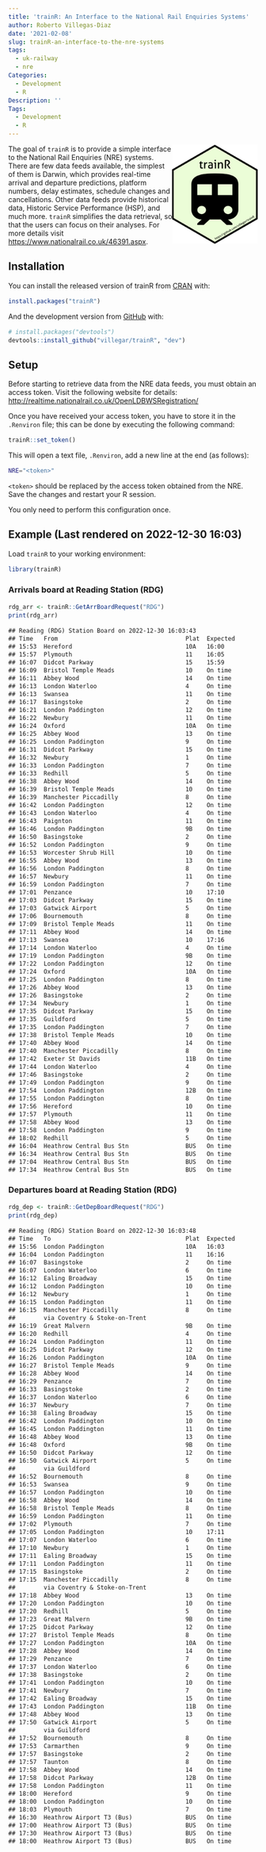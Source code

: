 ```yaml
---
title: 'trainR: An Interface to the National Rail Enquiries Systems'
author: Roberto Villegas-Diaz
date: '2021-02-08'
slug: trainR-an-interface-to-the-nre-systems
tags:
  - uk-railway
  - nre
Categories:
  - Development
  - R
Description: ''
Tags:
  - Development
  - R
---
```


<img src="https://raw.githubusercontent.com/villegar/trainR/main/inst/images/logo.png" alt="logo" align="right" height=200px/>

The goal of `trainR` is to provide a simple interface to the 
National Rail Enquiries (NRE) systems. There are few data feeds 
available, the simplest of them is Darwin, which provides real-time 
arrival and departure predictions, platform numbers, delay estimates, 
schedule changes and cancellations. Other data feeds provide historical 
data, Historic Service Performance (HSP), and much more. `trainR` 
simplifies the data retrieval, so that the users can focus on their 
analyses. For more details visit 
https://www.nationalrail.co.uk/46391.aspx.

## Installation

You can install the released version of trainR from [CRAN](https://CRAN.R-project.org) with:

``` r
install.packages("trainR")
```

And the development version from [GitHub](https://github.com/) with:

``` r
# install.packages("devtools")
devtools::install_github("villegar/trainR", "dev")
```

## Setup
Before starting to retrieve data from the NRE data feeds, you must obtain an access token. 
Visit the following website for details: http://realtime.nationalrail.co.uk/OpenLDBWSRegistration/

Once you have received your access token, you have to store it in the `.Renviron` file; this can be 
done by executing the following command:


```r
trainR::set_token()
```

This will open a text file, `.Renviron`, add a new line at the end (as follows):

```bash
NRE="<token>"
```

`<token>` should be replaced by the access token obtained from the NRE. Save the changes and restart 
your R session.

You only need to perform this configuration once.

## Example (Last rendered on 2022-12-30 16:03)

Load `trainR` to your working environment:

```r
library(trainR)
```

### Arrivals board at Reading Station (RDG)


```r
rdg_arr <- trainR::GetArrBoardRequest("RDG")
print(rdg_arr)
```

```
## Reading (RDG) Station Board on 2022-12-30 16:03:43
## Time   From                                    Plat  Expected
## 15:53  Hereford                                10A   16:00
## 15:57  Plymouth                                11    16:05
## 16:07  Didcot Parkway                          15    15:59
## 16:09  Bristol Temple Meads                    10    On time
## 16:11  Abbey Wood                              14    On time
## 16:13  London Waterloo                         4     On time
## 16:13  Swansea                                 11    On time
## 16:17  Basingstoke                             2     On time
## 16:21  London Paddington                       12    On time
## 16:22  Newbury                                 11    On time
## 16:24  Oxford                                  10A   On time
## 16:25  Abbey Wood                              13    On time
## 16:25  London Paddington                       9     On time
## 16:31  Didcot Parkway                          15    On time
## 16:32  Newbury                                 1     On time
## 16:33  London Paddington                       7     On time
## 16:33  Redhill                                 5     On time
## 16:38  Abbey Wood                              14    On time
## 16:39  Bristol Temple Meads                    10    On time
## 16:39  Manchester Piccadilly                   8     On time
## 16:42  London Paddington                       12    On time
## 16:43  London Waterloo                         4     On time
## 16:43  Paignton                                11    On time
## 16:46  London Paddington                       9B    On time
## 16:50  Basingstoke                             2     On time
## 16:52  London Paddington                       9     On time
## 16:53  Worcester Shrub Hill                    10    On time
## 16:55  Abbey Wood                              13    On time
## 16:56  London Paddington                       8     On time
## 16:57  Newbury                                 11    On time
## 16:59  London Paddington                       7     On time
## 17:01  Penzance                                10    17:10
## 17:03  Didcot Parkway                          15    On time
## 17:03  Gatwick Airport                         5     On time
## 17:06  Bournemouth                             8     On time
## 17:09  Bristol Temple Meads                    11    On time
## 17:11  Abbey Wood                              14    On time
## 17:13  Swansea                                 10    17:16
## 17:14  London Waterloo                         4     On time
## 17:19  London Paddington                       9B    On time
## 17:22  London Paddington                       12    On time
## 17:24  Oxford                                  10A   On time
## 17:25  London Paddington                       8     On time
## 17:26  Abbey Wood                              13    On time
## 17:26  Basingstoke                             2     On time
## 17:34  Newbury                                 1     On time
## 17:35  Didcot Parkway                          15    On time
## 17:35  Guildford                               5     On time
## 17:35  London Paddington                       7     On time
## 17:38  Bristol Temple Meads                    10    On time
## 17:40  Abbey Wood                              14    On time
## 17:40  Manchester Piccadilly                   8     On time
## 17:42  Exeter St Davids                        11B   On time
## 17:44  London Waterloo                         4     On time
## 17:46  Basingstoke                             2     On time
## 17:49  London Paddington                       9     On time
## 17:54  London Paddington                       12B   On time
## 17:55  London Paddington                       8     On time
## 17:56  Hereford                                10    On time
## 17:57  Plymouth                                11    On time
## 17:58  Abbey Wood                              13    On time
## 17:58  London Paddington                       9     On time
## 18:02  Redhill                                 5     On time
## 16:04  Heathrow Central Bus Stn                BUS   On time
## 16:34  Heathrow Central Bus Stn                BUS   On time
## 17:04  Heathrow Central Bus Stn                BUS   On time
## 17:34  Heathrow Central Bus Stn                BUS   On time
```

### Departures board at Reading Station (RDG)


```r
rdg_dep <- trainR::GetDepBoardRequest("RDG")
print(rdg_dep)
```

```
## Reading (RDG) Station Board on 2022-12-30 16:03:48
## Time   To                                      Plat  Expected
## 15:56  London Paddington                       10A   16:03
## 16:04  London Paddington                       11    16:16
## 16:07  Basingstoke                             2     On time
## 16:07  London Waterloo                         6     On time
## 16:12  Ealing Broadway                         15    On time
## 16:12  London Paddington                       10    On time
## 16:12  Newbury                                 1     On time
## 16:15  London Paddington                       11    On time
## 16:15  Manchester Piccadilly                   8     On time
##        via Coventry & Stoke-on-Trent           
## 16:19  Great Malvern                           9B    On time
## 16:20  Redhill                                 4     On time
## 16:24  London Paddington                       11    On time
## 16:25  Didcot Parkway                          12    On time
## 16:26  London Paddington                       10A   On time
## 16:27  Bristol Temple Meads                    9     On time
## 16:28  Abbey Wood                              14    On time
## 16:29  Penzance                                7     On time
## 16:33  Basingstoke                             2     On time
## 16:37  London Waterloo                         6     On time
## 16:37  Newbury                                 7     On time
## 16:38  Ealing Broadway                         15    On time
## 16:42  London Paddington                       10    On time
## 16:45  London Paddington                       11    On time
## 16:48  Abbey Wood                              13    On time
## 16:48  Oxford                                  9B    On time
## 16:50  Didcot Parkway                          12    On time
## 16:50  Gatwick Airport                         5     On time
##        via Guildford                           
## 16:52  Bournemouth                             8     On time
## 16:53  Swansea                                 9     On time
## 16:57  London Paddington                       10    On time
## 16:58  Abbey Wood                              14    On time
## 16:58  Bristol Temple Meads                    8     On time
## 16:59  London Paddington                       11    On time
## 17:02  Plymouth                                7     On time
## 17:05  London Paddington                       10    17:11
## 17:07  London Waterloo                         6     On time
## 17:10  Newbury                                 1     On time
## 17:11  Ealing Broadway                         15    On time
## 17:11  London Paddington                       11    On time
## 17:15  Basingstoke                             2     On time
## 17:15  Manchester Piccadilly                   8     On time
##        via Coventry & Stoke-on-Trent           
## 17:18  Abbey Wood                              13    On time
## 17:20  London Paddington                       10    On time
## 17:20  Redhill                                 5     On time
## 17:23  Great Malvern                           9B    On time
## 17:25  Didcot Parkway                          12    On time
## 17:27  Bristol Temple Meads                    8     On time
## 17:27  London Paddington                       10A   On time
## 17:28  Abbey Wood                              14    On time
## 17:29  Penzance                                7     On time
## 17:37  London Waterloo                         6     On time
## 17:38  Basingstoke                             2     On time
## 17:41  London Paddington                       10    On time
## 17:41  Newbury                                 7     On time
## 17:42  Ealing Broadway                         15    On time
## 17:43  London Paddington                       11B   On time
## 17:48  Abbey Wood                              13    On time
## 17:50  Gatwick Airport                         5     On time
##        via Guildford                           
## 17:52  Bournemouth                             8     On time
## 17:53  Carmarthen                              9     On time
## 17:57  Basingstoke                             2     On time
## 17:57  Taunton                                 8     On time
## 17:58  Abbey Wood                              14    On time
## 17:58  Didcot Parkway                          12B   On time
## 17:58  London Paddington                       11    On time
## 18:00  Hereford                                9     On time
## 18:00  London Paddington                       10    On time
## 18:03  Plymouth                                7     On time
## 16:30  Heathrow Airport T3 (Bus)               BUS   On time
## 17:00  Heathrow Airport T3 (Bus)               BUS   On time
## 17:30  Heathrow Airport T3 (Bus)               BUS   On time
## 18:00  Heathrow Airport T3 (Bus)               BUS   On time
```
